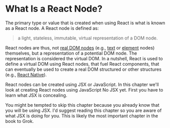 # What Is a React Node?

The primary type or value that is created when using React is what is known as a React node. A React node is defined as:

 > a light, stateless, immutable, virtual representation of a DOM node.

React nodes are thus, not [real DOM nodes](http://domenlightenment.com/#1) (e.g., [text](http://domenlightenment.com/#7) or [element](http://domenlightenment.com/#3) nodes) themselves, but a representation of a potential DOM node. The representation is considered the virtual DOM. In a nutshell, React is used to define a virtual DOM using React nodes, that fuel React components, that can eventually be used to create a real DOM structured or other structures (e.g., [React Native](https://facebook.github.io/react-native/)).

React nodes can be created using JSX or JavaScript. In this chapter we'll look at creating React nodes using JavaScript No JSX yet. First you have to learn what JSX is concealing.

You might be tempted to skip this chapter because you already know that you will be using JSX. I'd suggest reading this chapter so you are aware of what JSX is doing for you. This is likely the most important chapter in the book to Grok.
